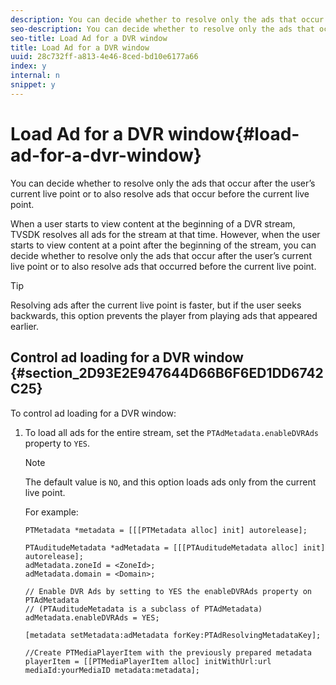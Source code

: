 ```yaml
---
description: You can decide whether to resolve only the ads that occur after the user’s current live point or to also resolve ads that occur before the current live point.
seo-description: You can decide whether to resolve only the ads that occur after the user’s current live point or to also resolve ads that occur before the current live point.
seo-title: Load Ad for a DVR window
title: Load Ad for a DVR window
uuid: 28c732ff-a813-4e46-8ced-bd10e6177a66
index: y
internal: n
snippet: y
---
```


# Load Ad for a DVR window{#load-ad-for-a-dvr-window}

You can decide whether to resolve only the ads that occur after the user’s current live point or to also resolve ads that occur before the current live point.

When a user starts to view content at the beginning of a DVR stream, TVSDK resolves all ads for the stream at that time. However, when the user starts to view content at a point after the beginning of the stream, you can decide whether to resolve only the ads that occur after the user’s current live point or to also resolve ads that occurred before the current live point.

>[!TIP]
>
>Resolving ads after the current live point is faster, but if the user seeks backwards, this option prevents the player from playing ads that appeared earlier.

## Control ad loading for a DVR window {#section_2D93E2E947644D66B6F6ED1DD6742C25}

To control ad loading for a DVR window:

1. To load all ads for the entire stream, set the `PTAdMetadata.enableDVRAds` property to `YES`. 

   >[!NOTE]
   >
   >The default value is `NO`, and this option loads ads only from the current live point.

   For example:

   ```
   PTMetadata *metadata = [[[PTMetadata alloc] init] autorelease]; 
    
   PTAuditudeMetadata *adMetadata = [[[PTAuditudeMetadata alloc] init] autorelease];  
   adMetadata.zoneId = <ZoneId>; 
   adMetadata.domain = <Domain>; 
    
   // Enable DVR Ads by setting to YES the enableDVRAds property on PTAdMetadata  
   // (PTAuditudeMetadata is a subclass of PTAdMetadata)  
   adMetadata.enableDVRAds = YES; 
    
   [metadata setMetadata:adMetadata forKey:PTAdResolvingMetadataKey]; 
    
   //Create PTMediaPlayerItem with the previously prepared metadata    
   playerItem = [[PTMediaPlayerItem alloc] initWithUrl:url mediaId:yourMediaID metadata:metadata]; 
   
   ```

